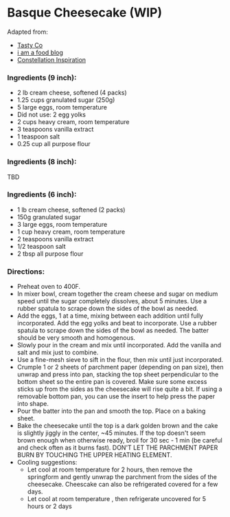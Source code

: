 Basque Cheesecake (WIP)
============================
Adapted from:
* [Tasty Co](https://tasty.co/recipe/classic-basque-cheesecake)
* [i am a food blog](https://iamafoodblog.com/basque-cheesecake/)
* [Constellation Inspiration](https://constellationinspiration.com/2022/04/matcha-neapolitan-basque-cheesecake.html)

### Ingredients (9 inch):
* 2 lb cream cheese, softened (4 packs)
* 1.25 cups granulated sugar (250g)
* 5 large eggs, room temperature
* Did not use: 2 egg yolks
* 2 cups heavy cream, room temperature
* 3 teaspoons vanilla extract
* 1 teaspoon salt
* 0.25 cup all purpose flour

### Ingredients (8 inch):
TBD

### Ingredients (6 inch):
* 1 lb cream cheese, softened (2 packs)
* 150g granulated sugar
* 3 large eggs, room temperature
* 1 cup heavy cream, room temperature
* 2 teaspoons vanilla extract
* 1/2 teaspoon salt
* 2 tbsp all purpose flour

### Directions:
* Preheat oven to 400F.
* In mixer bowl, cream together the cream cheese and sugar on medium speed until the sugar completely dissolves, about 5 minutes. Use a rubber spatula to scrape down the sides of the bowl as needed.
* Add the eggs, 1 at a time, mixing between each addition until fully incorporated. Add the egg yolks and beat to incorporate. Use a rubber spatula to scrape down the sides of the bowl as needed. The batter should be very smooth and homogenous.
* Slowly pour in the cream and mix until incorporated. Add the vanilla and salt and mix just to combine.
* Use a fine-mesh sieve to sift in the flour, then mix until just incorporated.
* Crumple 1 or 2 sheets of parchment paper (depending on pan size), then unwrap and press into pan, stacking the top sheet perpendicular to the bottom sheet so the entire pan is covered. Make sure some excess sticks up from the sides as the cheesecake will rise quite a bit. If using a removable bottom pan, you can use the insert to help press the paper into shape.
* Pour the batter into the pan and smooth the top. Place on a baking sheet.
* Bake the cheesecake until the top is a dark golden brown and the cake is slightly jiggly in the center, ~45 minutes. If the top doesn't seem brown enough when otherwise ready, broil for 30 sec - 1 min (be careful and check often as it burns fast). DON'T LET THE PARCHMENT PAPER BURN BY TOUCHING THE UPPER HEATING ELEMENT.
* Cooling suggestions:
    * Let cool at room temperature for 2 hours, then remove the springform and gently unwrap the parchment from the sides of the cheesecake. Cheescake can also be refrigerated covered for a few days.
    * Let cool at room temperature , then refrigerate uncovered for 5 hours or 2 days